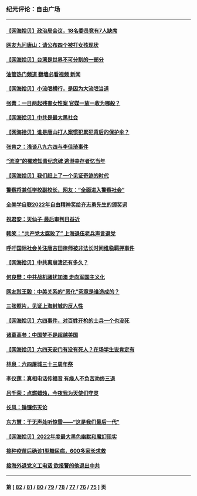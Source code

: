 ### 纪元评论：自由广场
---
#### [【网海拾贝】政治局会议，18名委员竟有7人缺席](../../pages/nsc993/n13765085.md?06240330) 
#### [网友九问唐山：请公布四个被打女孩现状](../../pages/nsc993/n13764890.md?06240330) 
#### [【网海拾贝】台湾是世界不可分割的一部分](../../pages/nsc993/n13763337.md?06240330) 
#### [油管热门频道 翻墙必看视频 新闻](ok?06240330)
#### [【网海拾贝】小流氓横行，是因为大流氓当道](../../pages/nsc993/n13762217.md?06240330) 
#### [张菁：一日两起残害女性案 官媒一放一收为哪般？](../../pages/nsc993/n13761611.md?06240330) 
#### [【网海拾贝】中共是最大黑社会](../../pages/nsc993/n13760791.md?06240330) 
#### [【网海拾贝】谁是唐山打人案惯犯累犯背后的保护伞？](../../pages/nsc993/n13759258.md?06240330) 
#### [张肯之：浅谈八九六四与李佳琦事件](../../pages/nsc993/n13759194.md?06240330) 
#### [“流浪”的罹难知青纪念碑 逃港幸存者忆当年](../../pages/nsc993/n13758168.md?06240330) 
#### [【网海拾贝】我们赶上了一个见证奇迹的时代](../../pages/nsc993/n13757535.md?06240330) 
#### [警察将兼任学校副校长，网友：“全面进入警察社会”](../../pages/nsc993/n13756603.md?06240330) 
#### [全美学自联2022年自由精神奖给齐志勇先生的颁奖词](../../pages/nsc993/n13757085.md?06240330) 
#### [祝君安：天仙子·最后审判日益近](../../pages/nsc993/n13757082.md?06240330) 
#### [韩笑：“共产党太腐败了” 上海退伍老兵声言退党](../../pages/nsc993/n13756509.md?06240330) 
#### [呼吁国际社会关注唐吉田律师被非法长时间维稳羁押事件](../../pages/nsc993/n13756423.md?06240330) 
#### [【网海拾贝】中共离崩溃还有多久？](../../pages/nsc993/n13756396.md?06240330) 
#### [何良懋：中共战机骚扰加澳 走向军国主义化](../../pages/nsc993/n13756358.md?06240330) 
#### [网友怼王毅：中美关系的“恶化”究竟是谁造成的？](../../pages/nsc993/n13754895.md?06240330) 
#### [三张照片，见证上海封城的反人性](../../pages/nsc993/n13754862.md?06240330) 
#### [【网海拾贝】六四事件，对百姓开枪的士兵一个也没死](../../pages/nsc993/n13754786.md?06240330) 
#### [诸葛高参：中国梦不是超越美国](../../pages/nsc993/n13753666.md?06240330) 
#### [【网海拾贝】六四天安门有没有死人？在场学生说肯定有](../../pages/nsc993/n13753395.md?06240330) 
#### [林泉：六四屠城三十三周年祭](../../pages/nsc993/n13753318.md?06240330) 
#### [李仪莲：真相电话传福音 有缘人不负苦劝终三退](../../pages/nsc993/n13753255.md?06240330) 
#### [吕千荣：点燃蜡烛，今夜我为天使们守灵](../../pages/nsc993/n13753239.md?06240330) 
#### [长风：锤镰伤天论](../../pages/nsc993/n13753220.md?06240330) 
#### [东方慧：于无声处听惊雷——“这是我们最后一代”](../../pages/nsc993/n13753047.md?06240330) 
#### [【网海拾贝】2022年度最大黑色幽默和魔幻现实](../../pages/nsc993/n13752233.md?06240330) 
#### [接种疫苗后确诊1型糖尿病，600多家长求救](../../pages/nsc993/n13752221.md?06240330) 
#### [接海外退党义工电话 欲报警的他退出中共](../../pages/nsc993/n13750442.md?06240330) 

---
#### 第 [ [82](./82.md?06240330) / [81](./81.md?06240330) / [80](./80.md?06240330) / [79](./79.md?06240330) / [78](./78.md?06240330) / [77](./77.md?06240330) / [76](./76.md?06240330) / [75](./75.md?06240330) ] 页
